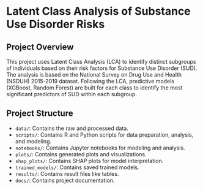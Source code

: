 # Latent Class Analysis of Substance Use Disorder Risks

## Project Overview
This project uses Latent Class Analysis (LCA) to identify distinct subgroups of individuals based on their risk factors for Substance Use Disorder (SUD). The analysis is based on the National Survey on Drug Use and Health (NSDUH) 2015-2019 dataset. Following the LCA, predictive models (XGBoost, Random Forest) are built for each class to identify the most significant predictors of SUD within each subgroup.

## Project Structure
- `data/`: Contains the raw and processed data.
- `scripts/`: Contains R and Python scripts for data preparation, analysis, and modeling.
- `notebooks/`: Contains Jupyter notebooks for modeling and analysis.
- `plots/`: Contains generated plots and visualizations.
- `shap_plots/`: Contains SHAP plots for model interpretation.
- `trained_models/`: Contains saved trained models.
- `results/`: Contains result files like tables.
- `docs/`: Contains project documentation.
